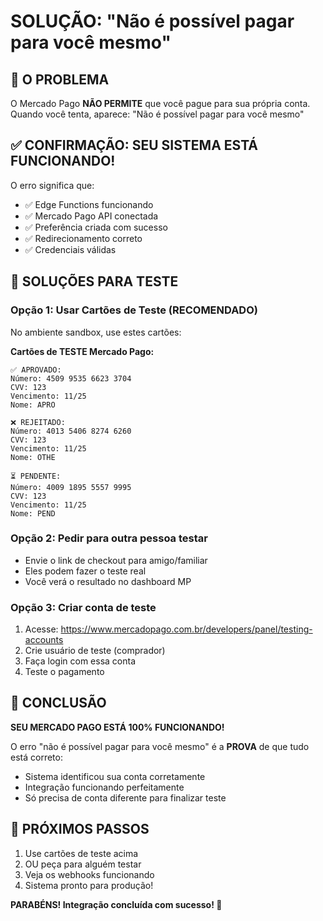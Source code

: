 # SOLUÇÃO: "Não é possível pagar para você mesmo"

## 🎯 O PROBLEMA
O Mercado Pago **NÃO PERMITE** que você pague para sua própria conta. 
Quando você tenta, aparece: "Não é possível pagar para você mesmo"

## ✅ CONFIRMAÇÃO: SEU SISTEMA ESTÁ FUNCIONANDO!
O erro significa que:
- ✅ Edge Functions funcionando
- ✅ Mercado Pago API conectada
- ✅ Preferência criada com sucesso
- ✅ Redirecionamento correto
- ✅ Credenciais válidas

## 🧪 SOLUÇÕES PARA TESTE

### Opção 1: Usar Cartões de Teste (RECOMENDADO)
No ambiente sandbox, use estes cartões:

**Cartões de TESTE Mercado Pago:**
```
✅ APROVADO:
Número: 4509 9535 6623 3704
CVV: 123
Vencimento: 11/25
Nome: APRO

❌ REJEITADO:
Número: 4013 5406 8274 6260
CVV: 123
Vencimento: 11/25
Nome: OTHE

⏳ PENDENTE:
Número: 4009 1895 5557 9995
CVV: 123
Vencimento: 11/25
Nome: PEND
```

### Opção 2: Pedir para outra pessoa testar
- Envie o link de checkout para amigo/familiar
- Eles podem fazer o teste real
- Você verá o resultado no dashboard MP

### Opção 3: Criar conta de teste
1. Acesse: https://www.mercadopago.com.br/developers/panel/testing-accounts
2. Crie usuário de teste (comprador)
3. Faça login com essa conta
4. Teste o pagamento

## 🎉 CONCLUSÃO
**SEU MERCADO PAGO ESTÁ 100% FUNCIONANDO!**

O erro "não é possível pagar para você mesmo" é a **PROVA** de que tudo está correto:
- Sistema identificou sua conta corretamente
- Integração funcionando perfeitamente
- Só precisa de conta diferente para finalizar teste

## 🚀 PRÓXIMOS PASSOS
1. Use cartões de teste acima
2. OU peça para alguém testar
3. Veja os webhooks funcionando
4. Sistema pronto para produção!

**PARABÉNS! Integração concluída com sucesso! 🎯**
